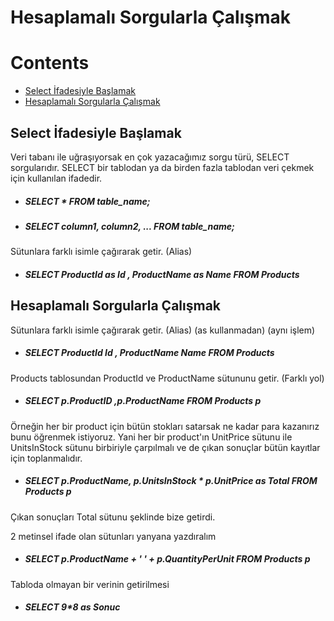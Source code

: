 # Hesaplamalı Sorgularla Çalışmak

# Contents
* [Select İfadesiyle Başlamak](#select)
* [Hesaplamalı Sorgularla Çalışmak](#hesaplamali-sorgular)

 ## Select İfadesiyle Başlamak <a name="select"></a>

Veri tabanı ile uğraşıyorsak en çok yazacağımız sorgu türü, SELECT sorgularıdır. SELECT bir tablodan ya da birden fazla tablodan veri çekmek için kullanılan ifadedir. 

- ##### SELECT * FROM table_name;

- ##### SELECT column1, column2, ...  FROM table_name;

Sütunlara farklı isimle çağırarak getir. (Alias)
- ##### SELECT ProductId as Id , ProductName as Name FROM Products


## Hesaplamalı Sorgularla Çalışmak <a name="hesaplamali-sorgular"></a>

Sütunlara farklı isimle çağırarak getir. (Alias) (as kullanmadan) (aynı işlem)
- ##### SELECT ProductId Id , ProductName Name FROM Products


Products tablosundan ProductId ve ProductName sütununu getir. (Farklı yol)
- ##### SELECT p.ProductID ,p.ProductName FROM Products p


Örneğin her bir product için bütün stokları satarsak ne kadar para kazanırız bunu öğrenmek istiyoruz. Yani her bir product'ın UnitPrice sütunu ile UnitsInStock sütunu birbiriyle çarpılmalı ve de çıkan sonuçlar bütün kayıtlar için toplanmalıdır. 
- ##### SELECT p.ProductName, p.UnitsInStock * p.UnitPrice as Total FROM Products p
Çıkan sonuçları Total sütunu şeklinde bize getirdi. 


2 metinsel ifade olan sütunları yanyana yazdıralım
- ##### SELECT p.ProductName + ' ' + p.QuantityPerUnit FROM Products p


Tabloda olmayan bir verinin getirilmesi
- ##### SELECT 9*8 as Sonuc